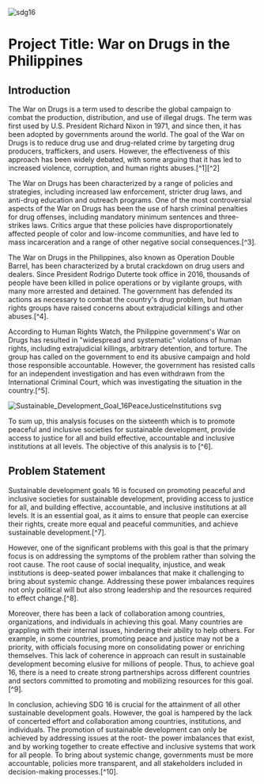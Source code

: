 ![sdg16](https://user-images.githubusercontent.com/113400436/232473107-2ac14551-6d0a-4122-92cc-633012495bbc.jpg)

# Project Title: War on Drugs in the Philippines

## Introduction
The War on Drugs is a term used to describe the global campaign to combat the production, distribution, and use of illegal drugs. The term was first used by U.S. President Richard Nixon in 1971, and since then, it has been adopted by governments around the world. The goal of the War on Drugs is to reduce drug use and drug-related crime by targeting drug producers, traffickers, and users. However, the effectiveness of this approach has been widely debated, with some arguing that it has led to increased violence, corruption, and human rights abuses.[^1][^2]

The War on Drugs has been characterized by a range of policies and strategies, including increased law enforcement, stricter drug laws, and anti-drug education and outreach programs. One of the most controversial aspects of the War on Drugs has been the use of harsh criminal penalties for drug offenses, including mandatory minimum sentences and three-strikes laws. Critics argue that these policies have disproportionately affected people of color and low-income communities, and have led to mass incarceration and a range of other negative social consequences.[^3].

The War on Drugs in the Philippines, also known as Operation Double Barrel, has been characterized by a brutal crackdown on drug users and dealers. Since President Rodrigo Duterte took office in 2016, thousands of people have been killed in police operations or by vigilante groups, with many more arrested and detained. The government has defended its actions as necessary to combat the country's drug problem, but human rights groups have raised concerns about extrajudicial killings and other abuses.[^4].

According to Human Rights Watch, the Philippine government's War on Drugs has resulted in "widespread and systematic" violations of human rights, including extrajudicial killings, arbitrary detention, and torture. The group has called on the government to end its abusive campaign and hold those responsible accountable. However, the government has resisted calls for an independent investigation and has even withdrawn from the International Criminal Court, which was investigating the situation in the country.[^5].



![Sustainable_Development_Goal_16PeaceJusticeInstitutions svg](https://user-images.githubusercontent.com/113661505/232456456-734bf2f7-774d-4ad5-965b-4621966fc08e.png)

To sum up, this analysis focuses on the sixteenth which is to promote peaceful and inclusive societies for sustainable development, provide access to justice for all and build effective, accountable and inclusive institutions at all levels. The objective of this analysis is to [^6].

## Problem Statement
Sustainable development goals 16 is focused on promoting peaceful and inclusive societies for sustainable development, providing access to justice for all, and building effective, accountable, and inclusive institutions at all levels. It is an essential goal, as it aims to ensure that people can exercise their rights, create more equal and peaceful communities, and achieve sustainable development.[^7].

However, one of the significant problems with this goal is that the primary focus is on addressing the symptoms of the problem rather than solving the root cause. The root cause of social inequality, injustice, and weak institutions is deep-seated power imbalances that make it challenging to bring about systemic change. Addressing these power imbalances requires not only political will but also strong leadership and the resources required to effect change.[^8].

Moreover, there has been a lack of collaboration among countries, organizations, and individuals in achieving this goal. Many countries are grappling with their internal issues, hindering their ability to help others. For example, in some countries, promoting peace and justice may not be a priority, with officials focusing more on consolidating power or enriching themselves. This lack of coherence in approach can result in sustainable development becoming elusive for millions of people. Thus, to achieve goal 16, there is a need to create strong partnerships across different countries and sectors committed to promoting and mobilizing resources for this goal.[^9].

In conclusion, achieving SDG 16 is crucial for the attainment of all other sustainable development goals. However, the goal is hampered by the lack of concerted effort and collaboration among countries, institutions, and individuals. The promotion of sustainable development can only be achieved by addressing issues at the root- the power imbalances that exist, and by working together to create effective and inclusive systems that work for all people. To bring about systemic change, governments must be more accountable, policies more transparent, and all stakeholders included in decision-making processes.[^10].
